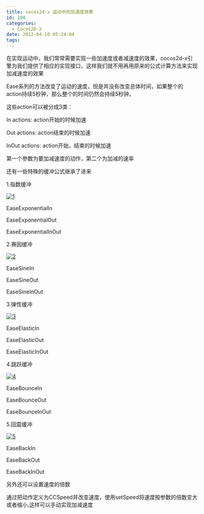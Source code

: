 ```yaml
---
title: cocos2d-x 运动中的加速度效果
id: 108
categories:
  - Cocos2D-X
date: 2012-04-10 05:24:04
tags:
---
```


在实现运动中，我们常常需要实现一些加速度或者减速度的效果，cocos2d-x引擎为我们提供了相应的实现接口，这样我们就不用再用原来的公式计算方法来实现加减速度的效果

Ease系列的方法改变了运动的速度，但是并没有改变总体时间，如果整个的action持续5秒钟，那么整个的时间仍然会持续5秒钟。

这些action可以被分成3类：

In actions: action开始的时候加速

Out actions: action结束的时候加速

InOut actions: action开始，结束的时候加速

第一个参数为要加减速度的动作，第二个为加减的速率

还有一些特殊的缓冲公式继承了进来

1.指数缓冲

[![](http://www.cocos2dev.com/wp-content/uploads/2012/04/11.png "1")](http://www.cocos2dev.com/wp-content/uploads/2012/04/11.png)

EaseExponentialIn

EaseExponentialOut

EaseExponentialInOut

2.赛因缓冲

[![](http://www.cocos2dev.com/wp-content/uploads/2012/04/21.png "2")](http://www.cocos2dev.com/wp-content/uploads/2012/04/21.png)

EaseSineIn

EaseSineOut

EaseSineInOut

3.弹性缓冲

[![](http://www.cocos2dev.com/wp-content/uploads/2012/04/3.png "3")](http://www.cocos2dev.com/wp-content/uploads/2012/04/3.png)

EaseElasticIn

EaseElasticOut

EaseElasticInOut

4.跳跃缓冲

[![](http://www.cocos2dev.com/wp-content/uploads/2012/04/4.png "4")](http://www.cocos2dev.com/wp-content/uploads/2012/04/4.png)

EaseBounceIn

EaseBounceOut

EaseBounceInOut

5.回震缓冲

[![](http://www.cocos2dev.com/wp-content/uploads/2012/04/5.png "5")](http://www.cocos2dev.com/wp-content/uploads/2012/04/5.png)

EaseBackIn

EaseBackOut

EaseBackInOut

另外还可以设置速度的倍数

通过把动作定义为CCSpeed并改变速度，使用setSpeed将速度按参数的倍数变大或者缩小,这样可以手动实现加减速度